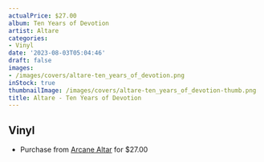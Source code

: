 ```yaml
---
actualPrice: $27.00
album: Ten Years of Devotion
artist: Altare
categories:
- Vinyl
date: '2023-08-03T05:04:46'
draft: false
images:
- /images/covers/altare-ten_years_of_devotion.png
inStock: true
thumbnailImage: /images/covers/altare-ten_years_of_devotion-thumb.png
title: Altare - Ten Years of Devotion
---
```


## Vinyl
* Purchase from [Arcane Altar](https://arcanealtar.bigcartel.com/product/altare-ten-years-of-devotion-12-lp) for $27.00
